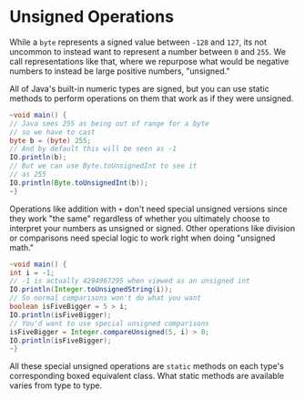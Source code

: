 # Unsigned Operations

While a `byte` represents a signed value between `-128`
and `127`, its not uncommon to instead want to represent a number between `0` and `255`.
We call representations like that, where we repurpose what would be negative numbers to instead be large positive numbers, "unsigned." 

All of Java's built-in numeric types are signed, but you can use static methods
to perform operations on them that work as if they were unsigned.

```java
~void main() {
// Java sees 255 as being out of range for a byte
// so we have to cast
byte b = (byte) 255;
// And by default this will be seen as -1
IO.println(b);
// But we can use Byte.toUnsignedInt to see it
// as 255
IO.println(Byte.toUnsignedInt(b));
~}
```

Operations like addition with `+` don't need special unsigned versions since they work "the same" regardless of whether you ultimately choose to interpret your numbers as unsigned or signed. Other operations like division or comparisons need special logic
to work right when doing "unsigned math."

```java
~void main() {
int i = -1;
// -1 is actually 4294967295 when viewed as an unsigned int
IO.println(Integer.toUnsignedString(i));
// So normal comparisons won't do what you want
boolean isFiveBigger = 5 > i;
IO.println(isFiveBigger);
// You'd want to use special unsigned comparisons
isFiveBigger = Integer.compareUnsigned(5, i) > 0;
IO.println(isFiveBigger);
~}
```

All these special unsigned operations are `static` methods on each type's corresponding
boxed equivalent class. What static methods are available varies from type to type.